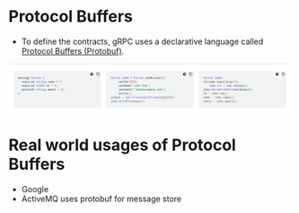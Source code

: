 # Protocol Buffers
- To define the contracts, gRPC uses a declarative language called [Protocol Buffers (Protobuf)](https://protobuf.dev/).

![img.png](../assests/protobuf_img.png)

# Real world usages of Protocol Buffers
- Google
- ActiveMQ uses protobuf for message store